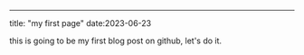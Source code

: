 ---
title: "my first page"
date:2023-06-23

this is going to be my first blog post on github, let's do it. 
